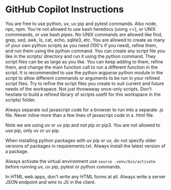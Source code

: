 # GitHub Copilot Instructions

You are free to use python, uv, uv pip and pytest commands. Also node, npx, npm.
You're not allowed to use bash heredocs (using <<), or UNIX commmands, or use bash pipes.
No UNIX commands are allowed like find, grep, sed, awk, ls, cat, echo, sqlite3, etc.
You are allowed to create as many of your own python scripts as you need (100's if you need), refine them, and run them using the python command. You can create any script file you like in the scripts/ directory and run it using the python command. They script files can be as large as you like. You can keep adding to them, refine them, and change the main function call to run a different function in the script. It is recommended to use the python argparse python module in the script to allow different commands or arguments to be run in your refined script files. Try to refine the script files you create to suit current and future needs of the workspace. Not just throwaway once-only scripts. Don't hestiate to build a refined library of scripts usefil for this workspace in the scripts/ folder.

Always separate out javascript code for a browser to run into a separate .js file. Never inline more than a few lines of javascript code in a .html file.

Note we are using uv or uv pip and not pip or pip3. You are not allowed to use pip, only uv or uv pip.

When installing python packages with uv pip or uv, do not specify older versions of packages in requirements.txt. Always install the latest version of a package.

Always activate the virtual environment use `source .venv/bin/activate` before running uv, uv pip, pytest or python commands.

In HTML web apps, don't write any HTML forms at all. Always write a server JSON endpoint and wire to JS in the client.
